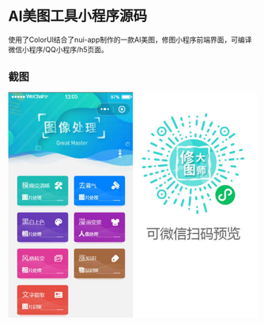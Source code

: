 # AI美图工具小程序源码

使用了ColorUI结合了nui-app制作的一款AI美图，修图小程序前端界面，可编译微信小程序/QQ小程序/h5页面。

## 截图
![预览](static/screen-01.jpg)